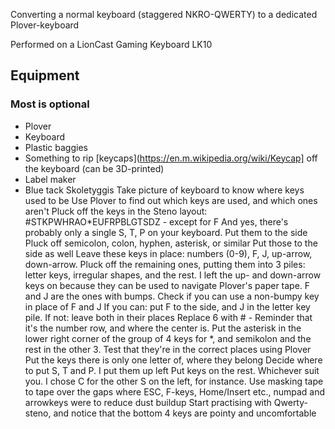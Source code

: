Converting a normal keyboard (staggered NKRO-QWERTY) to a dedicated Plover-keyboard

Performed on a LionCast Gaming Keyboard LK10

## Equipment
### Most is optional

* Plover
* Keyboard
* Plastic baggies
* Something to rip [keycaps](https://en.m.wikipedia.org/wiki/Keycap] off the keyboard (can be 3D-printed)
* Label maker
* Blue tack Skoletyggis
Take picture of keyboard to know where keys used to be
Use Plover to find out which keys are used, and which ones aren't
Pluck off the keys in the Steno layout:
#STKPWHRAO*EUFRPBLGTSDZ - except for F
And yes, there's probably only a single S, T, P on your keyboard.
Put them to the side
Pluck off semicolon, colon, hyphen, asterisk, or similar
Put those to the side as well
Leave these keys in place: numbers (0-9), F, J, up-arrow, down-arrow. Pluck off the remaining ones, putting them into 3 piles: letter keys, irregular shapes, and the rest.
I left the up- and down-arrow keys on because they can be used to navigate Plover's paper tape.
F and J are the ones with bumps.
Check if you can use a non-bumpy key in place of F and J
If you can: put F to the side, and J in the letter key pile. If not: leave both in their places
Replace 6 with # - Reminder that it's the number row, and where the center is.
Put the asterisk in the lower right corner of the group of 4 keys for *, and semikolon and the rest in the other 3. Test that they're in the correct places using Plover
Put the keys there is only one letter of, where they belong
Decide where to put S, T and P. I put them up left
Put keys on the rest. Whichever suit you. I chose C for the other S on the left, for instance.
Use masking tape to tape over the gaps where ESC, F-keys, Home/Insert etc., numpad and arrowkeys were to reduce dust buildup
Start practising with Qwerty-steno, and notice that the bottom 4 keys are pointy and uncomfortable